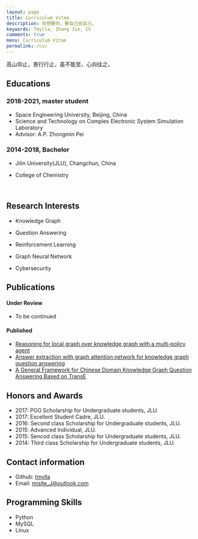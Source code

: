 ```yaml
---
layout: page
title: Curriculum Vitae
description: 你想要的，要自己给自己。
keywords: Tmylla, Zhang Jie, CV
comments: true
menu: Curriculum Vitae
permalink: /cv/
---
```


高山仰止，景行行止，虽不能至，心向往之。


## Educations


### 2018-2021, master student

- Space Engineering University, Beijing, China
- Science and Technology on Complex Electronic System Simulation Laboratory
- Advisor: A.P. Zhongmin Pei

  

### 2014-2018, Bachelor
- Jilin University(JLU), Changchun, China

- College of Chemistry



​    

## Research Interests
- Knowledge Graph

- Question Answering

- Reinforcement Learning

- Graph Neural Network

- Cybersecurity

    

## Publications
#### Under Review
- To be continued

#### Published
- [Reasoning for local graph over knowledge graph with a multi-policy agent](https://ieeexplore.ieee.org/document/9440923)
- [Answer extraction with graph attention network for knowledge graph question answering](https://ieeexplore.ieee.org/abstract/document/9345000)
- [A General Framework for Chinese Domain Knowledge Graph Question Answering Based on TransE](https://www.researchgate.net/publication/347802459_A_General_Framework_for_Chinese_Domain_Knowledge_Graph_Question_Answering_Based_on_TransE)

## Honors and Awards

- 2017: PGG Scholarship for Undergraduate students, JLU.
- 2017: Excellent Student Cadre, JLU.
- 2016: Second class Scholarship for Undergraduate students, JLU.
- 2015: Advanced Individual, JLU.
- 2015: Sencod class Scholarship for Undergraduate students, JLU.
- 2014: Third class Scholarship for Undergraduate students, JLU.

## Contact information
- Github: [tmylla](https://tmylla.github.com)
- Email: misite_J@outlook.com


## Programming Skills
- Python
- MySQL
- Linux
